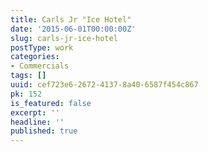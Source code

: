 ```yaml
---
title: Carls Jr "Ice Hotel"
date: '2015-06-01T00:00:00Z'
slug: carls-jr-ice-hotel
postType: work
categories:
- Commercials
tags: []
uuid: cef723e6-2672-4137-8a40-6587f454c867
pk: 152
is_featured: false
excerpt: ''
headline: ''
published: true
---
```


